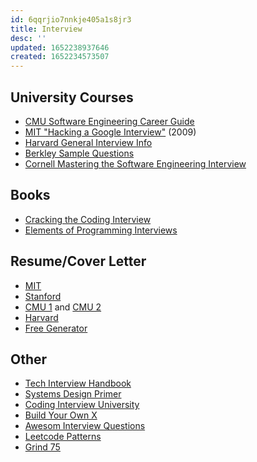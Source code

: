 ```yaml
---
id: 6qqrjio7nnkje405a1s8jr3
title: Interview
desc: ''
updated: 1652238937646
created: 1652234573507
---
```


## University Courses

- [CMU Software Engineering Career Guide](/assets/compsci/software-engineering-cmusv-career-guide.pdf)
- [MIT "Hacking a Google Interview"](http://courses.csail.mit.edu/iap/interview/materials.php) (2009)
- [Harvard General Interview Info](/assets/compsci/interviewing_harvard.pdf)
- [Berkley Sample Questions](https://www.ocf.berkeley.edu/~marsy/resources/interviews/CSInterviewQuestions.pdf)
- [Cornell Mastering the Software Engineering Interview](https://www.cs.cornell.edu/~xanda/interviews.html)
  
## Books

- [Cracking the Coding Interview](/assets/compsci/Cracking-the-Coding-Interview-6th-Edition-189-Programming-Questions-and-Solutions.pdf)
- [Elements of Programming Interviews](/assets/compsci/EPI_2016.pdf)

## Resume/Cover Letter

- [MIT](https://capd.mit.edu/channels/make-a-resume-cover-letter-cv/)
- [Stanford](https://beam.stanford.edu/engineeringse3/online-resources/developing-your-resume)
- [CMU 1](https://www.cmu.edu/career/resource-library/resumes-and-cover-letters/index.html) and [CMU 2](https://www.cmu.edu/career/documents/resources-by-college/scs-graduate-resume-guide-2020.pdf)
- [Harvard](https://www.gsd.harvard.edu/career/career-services-students/resume-tips/)
- [Free Generator](https://latexresu.me/)

## Other

- [Tech Interview Handbook](https://www.techinterviewhandbook.org/)
- [Systems Design Primer](https://github.com/donnemartin/system-design-primer)
- [Coding Interview University](https://github.com/jwasham/coding-interview-university)
- [Build Your Own X](https://github.com/codecrafters-io/build-your-own-x)
- [Awesom Interview Questions](https://github.com/DopplerHQ/awesome-interview-questions)
- [Leetcode Patterns](https://github.com/seanprashad/leetcode-patterns)
- [Grind 75](https://www.techinterviewhandbook.org/grind75)